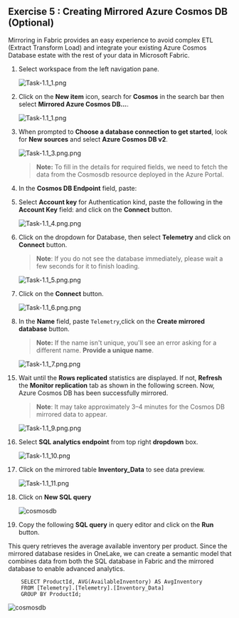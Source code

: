 ## Exercise 5 : Creating Mirrored Azure Cosmos DB (Optional)

Mirroring in Fabric provides an easy experience to avoid complex ETL (Extract Transform Load) and integrate your existing Azure Cosmos Database estate with the rest of your data in Microsoft Fabric.


1. Select **<inject key= "WorkspaceName" enableCopy="true"/>** workspace from the left navigation pane.

   ![Task-1.1_1.png](../media/p14.png)

2. Click on the **New item** icon, search for **Cosmos** in the search bar then select **Mirrored Azure Cosmos DB...**.

   ![Task-1.1_1.png](../media/p15.png)

3. When prompted to **Choose a database connection to get started**, look for **New sources** and select **Azure Cosmos DB v2**.

   ![Task-1.1_3.png.png](../media/p16.png)

    >**Note:** To fill in the details for required fields, we need to fetch the data from the Cosmosdb resource deployed in the Azure Portal.

10. In the **Cosmos DB Endpoint** field, paste: <inject key="CosmosEndpoint" enableCopy="true"/>

11. Select **Account key** for Authentication kind, paste the following in the **Account Key** field: <inject key="CosmosEndpoint" enableCopy="true"/>  and click on the **Connect** button.

    ![Task-1.1_4.png.png](../media/p19.png)

12. Click on the dropdown for Database, then select **Telemetry** and click on **Connect** button.
    >**Note**: If you do not see the database immediately, please wait a few seconds for it to finish loading.

    ![Task-1.1_5.png.png](../media/p20.png)

13. Click on the **Connect** button.

    ![Task-1.1_6.png.png](../media/p21.png)

14. In the **Name** field, paste ```Telemetry```,click on the **Create mirrored database** button.
    >**Note:** If the name isn't unique, you'll see an error asking for a different name. **Provide a unique name**.

    ![Task-1.1_7.png.png](../media/p22.png)

<!-- 15. Click on **Monitor replication** button to track the replication status.

![Task-1.1_8.png.png](media/Task-1.1_8.png) -->

15. Wait until the **Rows replicated** statistics are displayed. If not, **Refresh** the **Monitor replication** tab as shown in the following screen. Now, Azure Cosmos DB has been successfully mirrored.

    >**Note**: It may take approximately 3–4 minutes for the Cosmos DB mirrored data to appear.

    ![Task-1.1_9.png.png](../media/p23.png)

<!-- 17. Close the **Monitor replication** window. -->

<!-- ![Task-1.1_9.png.png](media/Task-1.1_9.png) -->

16. Select **SQL analytics endpoint** from top right **dropdown** box.

    ![Task-1.1_10.png](../media/p24.png)

17. Click on the mirrored table **Inventory_Data** to see data preview.

    ![Task-1.1_11.png](../media/p25.png)

18. Click on **New SQL query** 

    ![cosmosdb](../media/p26.png)

19. Copy the following **SQL query** in query editor and click on the **Run** button.

This query retrieves the average available inventory per product. Since the mirrored database resides in OneLake, we can create a semantic model that combines data from both the SQL database in Fabric and the mirrored database to enable advanced analytics.

```
    SELECT ProductId, AVG(AvailableInventory) AS AvgInventory
    FROM [Telemetry].[Telemetry].[Inventory_Data]
    GROUP BY ProductId;

```
  ![cosmosdb](../media/p27.png)
